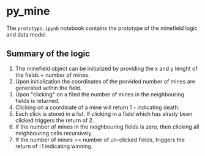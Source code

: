 # py_mine

The `prototype.ipynb` notebook contains the prototype of the minefield logic and data model.

## Summary of the logic

1. The minefield object can be initialized by providing the x and y lenght of the fields + number of mines.
2. Upon initialization the coordinates of the provided number of mines are generated within the field.
3. Upon "clicking" on a filed the number of mines in the neighbouring fields is returned.
4. Clicking on a coordinate of a mine will return 1 - indicating death.
5. Each click is stored in a list. If clicking in a field which has alrady been clicked triggers the return of 2.
6. If the number of mines in the neighbouring fields is zero, then clicking all neighbouring cells recursively.
7. If the number of mines == number of un-clicked fields, triggers the return of -1 indicating winning.
